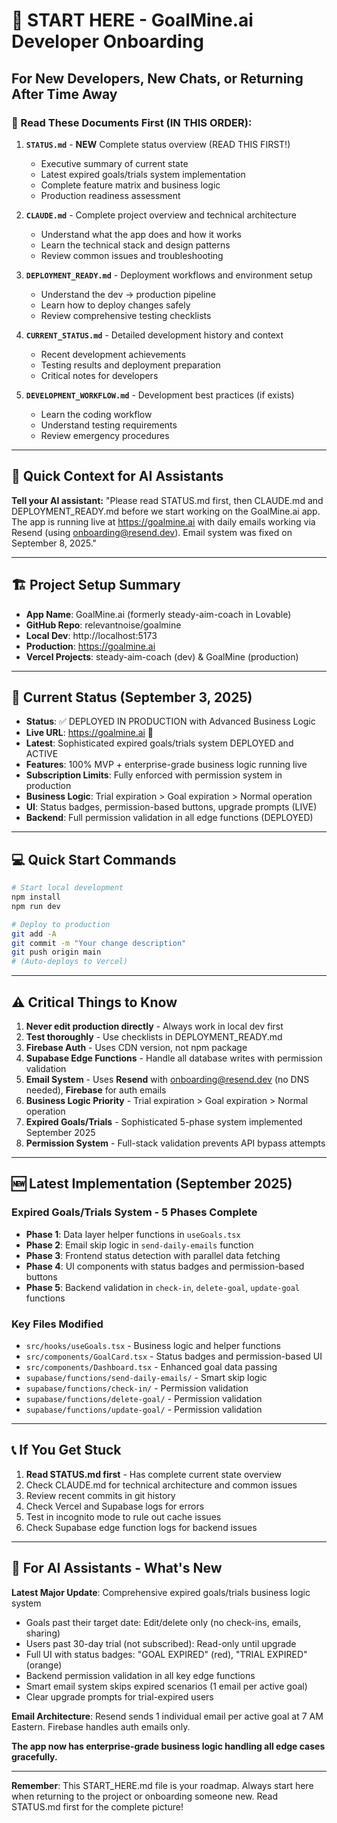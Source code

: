 # 🚀 START HERE - GoalMine.ai Developer Onboarding

## For New Developers, New Chats, or Returning After Time Away

### 📖 Read These Documents First (IN THIS ORDER):

1. **`STATUS.md`** - **NEW** Complete status overview (READ THIS FIRST!)
   - Executive summary of current state
   - Latest expired goals/trials system implementation
   - Complete feature matrix and business logic
   - Production readiness assessment

2. **`CLAUDE.md`** - Complete project overview and technical architecture
   - Understand what the app does and how it works
   - Learn the technical stack and design patterns
   - Review common issues and troubleshooting

3. **`DEPLOYMENT_READY.md`** - Deployment workflows and environment setup
   - Understand the dev → production pipeline
   - Learn how to deploy changes safely
   - Review comprehensive testing checklists

4. **`CURRENT_STATUS.md`** - Detailed development history and context
   - Recent development achievements
   - Testing results and deployment preparation
   - Critical notes for developers

5. **`DEVELOPMENT_WORKFLOW.md`** - Development best practices (if exists)
   - Learn the coding workflow
   - Understand testing requirements
   - Review emergency procedures

---

## 🔑 Quick Context for AI Assistants

**Tell your AI assistant:**
"Please read STATUS.md first, then CLAUDE.md and DEPLOYMENT_READY.md before we start working on the GoalMine.ai app. The app is running live at https://goalmine.ai with daily emails working via Resend (using onboarding@resend.dev). Email system was fixed on September 8, 2025."

---

## 🏗️ Project Setup Summary

- **App Name**: GoalMine.ai (formerly steady-aim-coach in Lovable)
- **GitHub Repo**: relevantnoise/goalmine
- **Local Dev**: http://localhost:5173
- **Production**: https://goalmine.ai
- **Vercel Projects**: steady-aim-coach (dev) & GoalMine (production)

---

## 🚦 Current Status (September 3, 2025)

- **Status**: ✅ DEPLOYED IN PRODUCTION with Advanced Business Logic
- **Live URL**: https://goalmine.ai 🚀
- **Latest**: Sophisticated expired goals/trials system DEPLOYED and ACTIVE
- **Features**: 100% MVP + enterprise-grade business logic running live
- **Subscription Limits**: Fully enforced with permission system in production
- **Business Logic**: Trial expiration > Goal expiration > Normal operation
- **UI**: Status badges, permission-based buttons, upgrade prompts (LIVE)
- **Backend**: Full permission validation in all edge functions (DEPLOYED)

---

## 💻 Quick Start Commands

```bash
# Start local development
npm install
npm run dev

# Deploy to production
git add -A
git commit -m "Your change description"
git push origin main
# (Auto-deploys to Vercel)
```

---

## ⚠️ Critical Things to Know

1. **Never edit production directly** - Always work in local dev first
2. **Test thoroughly** - Use checklists in DEPLOYMENT_READY.md
3. **Firebase Auth** - Uses CDN version, not npm package
4. **Supabase Edge Functions** - Handle all database writes with permission validation
5. **Email System** - Uses **Resend** with onboarding@resend.dev (no DNS needed), **Firebase** for auth emails
6. **Business Logic Priority** - Trial expiration > Goal expiration > Normal operation
7. **Expired Goals/Trials** - Sophisticated 5-phase system implemented September 2025
8. **Permission System** - Full-stack validation prevents API bypass attempts

---

## 🆕 Latest Implementation (September 2025)

### **Expired Goals/Trials System - 5 Phases Complete**
- **Phase 1**: Data layer helper functions in `useGoals.tsx`
- **Phase 2**: Email skip logic in `send-daily-emails` function
- **Phase 3**: Frontend status detection with parallel data fetching
- **Phase 4**: UI components with status badges and permission-based buttons
- **Phase 5**: Backend validation in `check-in`, `delete-goal`, `update-goal` functions

### **Key Files Modified**
- `src/hooks/useGoals.tsx` - Business logic and helper functions
- `src/components/GoalCard.tsx` - Status badges and permission-based UI
- `src/components/Dashboard.tsx` - Enhanced goal data passing
- `supabase/functions/send-daily-emails/` - Smart skip logic
- `supabase/functions/check-in/` - Permission validation
- `supabase/functions/delete-goal/` - Permission validation  
- `supabase/functions/update-goal/` - Permission validation

---

## 📞 If You Get Stuck

1. **Read STATUS.md first** - Has complete current state overview
2. Check CLAUDE.md for technical architecture and common issues
3. Review recent commits in git history
4. Check Vercel and Supabase logs for errors
5. Test in incognito mode to rule out cache issues
6. Check Supabase edge function logs for backend issues

---

## 🎯 For AI Assistants - What's New

**Latest Major Update**: Comprehensive expired goals/trials business logic system
- Goals past their target date: Edit/delete only (no check-ins, emails, sharing)
- Users past 30-day trial (not subscribed): Read-only until upgrade
- Full UI with status badges: "GOAL EXPIRED" (red), "TRIAL EXPIRED" (orange)  
- Backend permission validation in all key edge functions
- Smart email system skips expired scenarios (1 email per active goal)
- Clear upgrade prompts for trial-expired users

**Email Architecture**: Resend sends 1 individual email per active goal at 7 AM Eastern. Firebase handles auth emails only.

**The app now has enterprise-grade business logic handling all edge cases gracefully.**

---

**Remember**: This START_HERE.md file is your roadmap. Always start here when returning to the project or onboarding someone new. Read STATUS.md first for the complete picture!
